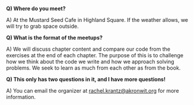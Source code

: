 **Q) Where do you meet?**

A) At the Mustard Seed Cafe in Highland Square. If the weather allows, we will try to grab space outside.


**Q) What is the format of the meetups?**

A) We will discuss chapter content and compare our code from the exercises at the end of each chapter. The purpose of this is to challenge how we think about the code we write and how we approach solving problems. We seek to learn as much from each other as from the book.


**Q) This only has two questions in it, and I have more questions!**

A) You can email the organizer at rachel.krantz@akronwit.org for more information.
